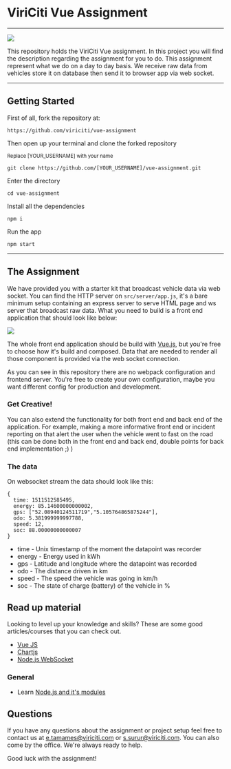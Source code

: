 
# ViriCiti Vue Assignment
---
![](https://imgs.xkcd.com/comics/self_description.png)

This repository holds the ViriCiti Vue assignment. In this project you will find the description regarding the assignment for you to do. This assignment represent what we do on a day to day basis. We receive raw data from vehicles store it on database then send it to browser app via web socket.

---

## Getting Started
First of all, fork the repository at:

`https://github.com/viriciti/vue-assignment`

Then open up your terminal and clone the forked repository

<sup>Replace [YOUR_USERNAME] with your name</sup>

`git clone https://github.com/[YOUR_USERNAME]/vue-assignment.git`

Enter the directory

`cd vue-assignment`

Install all the dependencies

`npm i`

Run the app

`npm start`

---

## The Assignment
We have provided you with a starter kit that broadcast vehicle data via web socket. You can find the HTTP server on `src/server/app.js`, it's a bare minimum setup containing an express server to serve HTML page and ws server that broadcast raw data. What you need to build is a front end application that should look like below:

![](https://github.com/viriciti/vue-assignment/raw/master/sketch.png)

The whole front end application should be build with [Vue.js](https://vuejs.org/), but you're free to choose how it's build and composed. Data that are needed to render all those component is provided via the web socket connection.

As you can see in this repository there are no webpack configuration  and frontend server. You're free to create your own configuration, maybe you want different config for production and development.

### Get Creative!
You can also extend the functionality for both front end and back end of the application. For example, making a more informative front end or incident reporting on that alert the user when the vehicle went to fast on the road (this can be done both in the front end and back end, double points for back end implementation ;) )

### The data
On websocket stream the data should look like this:

```JS
{
  time: 1511512585495,
  energy: 85.14600000000002,
  gps: ["52.08940124511719","5.105764865875244"],
  odo: 5.381999999997788,
  speed: 12,
  soc: 88.00000000000007
}
```

* time - Unix timestamp of the moment the datapoint was recorder
* energy - Energy used in kWh
* gps - Latitude and longitude where the datapoint was recorded
* odo - The distance driven in km
* speed - The speed the vehicle was going in km/h
* soc - The state of charge (battery) of the vehicle in %

## Read up material
Looking to level up your knowledge and skills? These are some good articles/courses that you can check out.
* [Vue JS](https://vuejs.org/)
* [Chartjs](https://www.chartjs.org/)
* [Node.js WebSocket](https://flaviocopes.com/node-websockets/)
### General
* Learn [Node.js and it's modules](http://nodeschool.io/#workshoppers)

## Questions
If you have any questions about the assignment or project setup feel free to contact us at <a href='mailto:e.tamames@viriciti.com'>e.tamames@viriciti.com</a> or <a href='mailto:s.surur@viriciti.com'>s.surur@viriciti.com</a>. You can also come by the office. We're always ready to help.

Good luck with the assignment!
